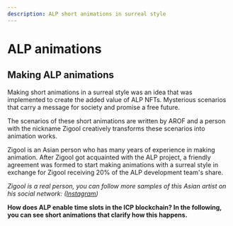 ```yaml
---
description: ALP short animations in surreal style
---
```


# ALP animations

## Making ALP animations

Making short animations in a surreal style was an idea that was implemented to create the added value of ALP NFTs. Mysterious scenarios that carry a message for society and promise a free future.

The scenarios of these short animations are written by AROF and a person with the nickname Zigool creatively transforms these scenarios into animation works.

Zigool is an Asian person who has many years of experience in making animation. After Zigool got acquainted with the ALP project, a friendly agreement was formed to start making animations with a surreal style in exchange for Zigool receiving 20% of the ALP development team's share.

_Zigool is a real person, you can follow more samples of this Asian artist on his social network: (_[_Instagram_](https://www.instagram.com/zigool/)_)_

**How does ALP enable time slots in the ICP blockchain? In the following, you can see short animations that clarify how this happens.**

